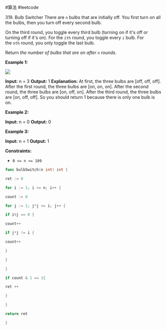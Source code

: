 #算法 #leetcode 

319. Bulb Switcher
There are `n` bulbs that are initially off. You first turn on all the bulbs, then you turn off every second bulb.

On the third round, you toggle every third bulb (turning on if it's off or turning off if it's on). For the `ith` round, you toggle every `i` bulb. For the `nth` round, you only toggle the last bulb.

Return _the number of bulbs that are on after `n` rounds_.

**Example 1:**

![](https://assets.leetcode.com/uploads/2020/11/05/bulb.jpg)

**Input:** n = 3
**Output:** 1
**Explanation:** At first, the three bulbs are [off, off, off].
After the first round, the three bulbs are [on, on, on].
After the second round, the three bulbs are [on, off, on].
After the third round, the three bulbs are [on, off, off]. 
So you should return 1 because there is only one bulb is on.

**Example 2:**

**Input:** n = 0
**Output:** 0

**Example 3:**

**Input:** n = 1
**Output:** 1

**Constraints:**

-   `0 <= n <= 109`
```go
func bulbSwitch(n int) int {

ret := 0

for i := 1; i <= n; i++ {

count := 0

for j := 1; j*j <= i; j++ {

if i%j == 0 {

count++

if j*j != i {

count++

}

}

}

if count & 1 == 1{

ret ++

}

}

return ret

}
```